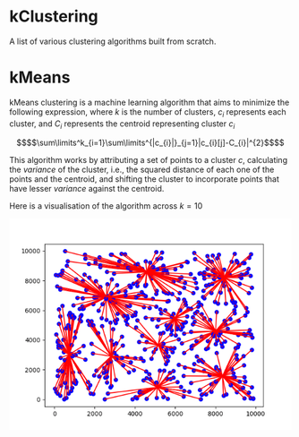 # kClustering
A list of various clustering algorithms built from scratch. 
# kMeans
kMeans clustering is a machine learning algorithm that aims to minimize the following expression, where $k$ is the number of clusters, $c_{i}$ represents each cluster, and $C_i$ represents the centroid representing cluster $c_{i}$
```math
$$\sum\limits^k_{i=1}\sum\limits^{|c_{i}|}_{j=1}|c_{i}[j]-C_{i}|^{2}$$
```
This algorithm works by attributing a set of points to a cluster $c$, calculating the _variance_ of the cluster, i.e., the squared distance of each one of the points and the centroid, and shifting the cluster to incorporate points that have lesser _variance_ against the centroid. 

Here is a visualisation of the algorithm across $k=10$

![](kmeans.gif)

